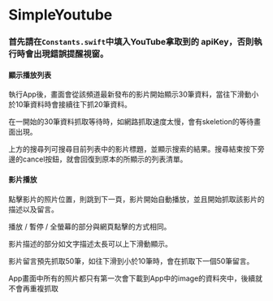 # SimpleYoutube


### 首先請在`Constants.swift`中填入YouTube拿取到的 apiKey，否則執行時會出現錯誤提醒視窗。

#### 顯示播放列表

執行App後，畫面會從該頻道最新發布的影片開始顯示30筆資料，當往下滑動小於10筆資料時會接續往下抓20筆資料。

在一開始的30筆資料抓取等待時，如網路抓取速度太慢，會有skeletion的等待畫面出現。

上方的搜尋列可搜尋目前列表中的影片標題，並顯示搜索的結果。搜尋結束按下旁邊的cancel按鈕，就會回復到原本的所顯示的列表清單。

#### 影片播放

點擊影片的照片位置，則跳到下一頁，影片開始自動播放，並且開始抓取該影片的描述以及留言。

播放 / 暫停 / 全螢幕的部分與網頁點擊的方式相同。

影片描述的部分如文字描述太長可以上下滑動顯示。

影片留言預先抓取50筆，如往下滑到小於10筆時，會在抓取下一個50筆留言。

App畫面中所有的照片都只有第一次會下載到App中的image的資料夾中，後續就不會再重複抓取
